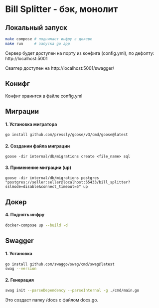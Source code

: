 # Bill Splitter - бэк, монолит

## Локальный запуск

```bash
make compose # поднимает инфру в докере 
make run     # запуска go app
```
Сервер будет доступен на порту из конфига (config.yml), по дефолту: http://localhost:5001

Сваггер доступен на http://localhost:5001/swagger/


## Конифг

Конфиг храинтся в файле config.yml

## Миграции

#### 1. Установка мигратора
```bash
go install github.com/pressly/goose/v3/cmd/goose@latest
```

#### 2. Создании файла миграции 
```
goose -dir internal/db/migrations create <file_name> sql
```

#### 3. Применение миграции (up)
```
goose -dir internal/db/migrations postgres "postgres://seller:seller@localhost:55433/bill_splitter?sslmode=disable&connect_timeout=5" up
```

## Докер

#### 4. Поднять инфру
```bash
docker-compose up --build -d
```

## Swagger

#### 1. Установка

```bash
go install github.com/swaggo/swag/cmd/swag@latest
swag --version
```

#### 2. Генерация

```bash
swag init --parseDependency --parseInternal -g ./cmd/main.go
```
Это создаст папку /docs с файлом docs.go.

